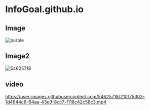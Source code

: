 # InfoGoal.github.io


## Image
<img src="https://p.ipic.vip/4fw1p0.jpeg" alt="purple">


## Image2
![54625718](https://user-images.githubusercontent.com/54625718/210175231-165b392c-19c5-43fd-9da0-e9c81c1f9cff.png)

## video
https://user-images.githubusercontent.com/54625718/210175303-1d4644c6-64aa-43e9-8cc7-f118c42c58c3.mp4
